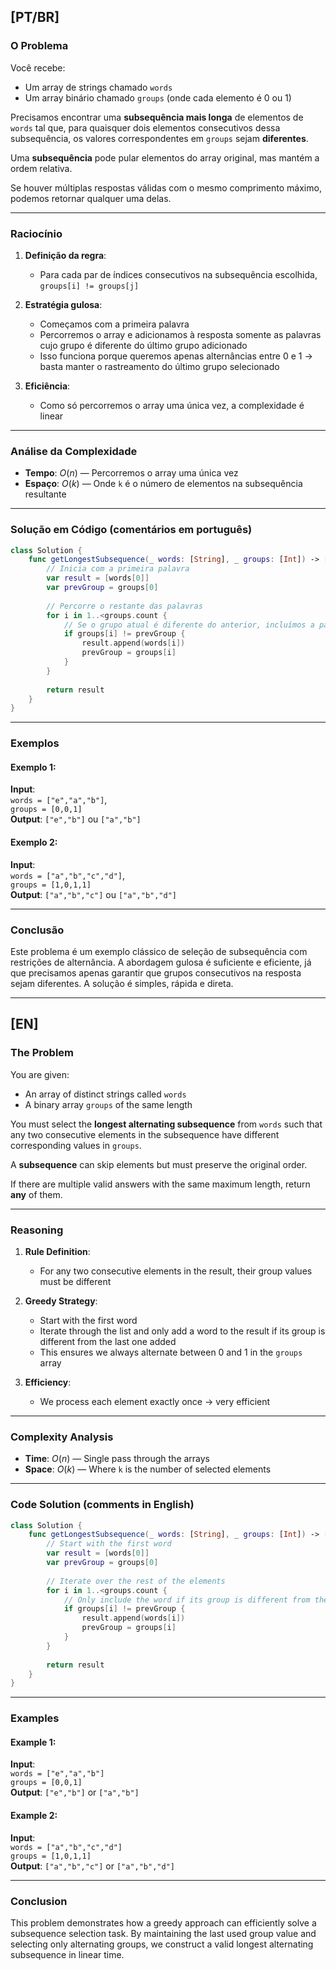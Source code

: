 ## [PT/BR]

### O Problema

Você recebe:

- Um array de strings chamado `words`
- Um array binário chamado `groups` (onde cada elemento é 0 ou 1)

Precisamos encontrar uma **subsequência mais longa** de elementos de `words` tal que, para quaisquer dois elementos consecutivos dessa subsequência, os valores correspondentes em `groups` sejam **diferentes**.

Uma **subsequência** pode pular elementos do array original, mas mantém a ordem relativa.

Se houver múltiplas respostas válidas com o mesmo comprimento máximo, podemos retornar qualquer uma delas.

---

### Raciocínio

1. **Definição da regra**:
   - Para cada par de índices consecutivos na subsequência escolhida, `groups[i] != groups[j]`

2. **Estratégia gulosa**:
   - Começamos com a primeira palavra
   - Percorremos o array e adicionamos à resposta somente as palavras cujo grupo é diferente do último grupo adicionado
   - Isso funciona porque queremos apenas alternâncias entre 0 e 1 → basta manter o rastreamento do último grupo selecionado

3. **Eficiência**:
   - Como só percorremos o array uma única vez, a complexidade é linear

---

### Análise da Complexidade

- **Tempo**: $O(n)$ — Percorremos o array uma única vez
- **Espaço**: $O(k)$ — Onde `k` é o número de elementos na subsequência resultante

---

### Solução em Código (comentários em português)

```swift
class Solution {
    func getLongestSubsequence(_ words: [String], _ groups: [Int]) -> [String] {
        // Inicia com a primeira palavra
        var result = [words[0]]
        var prevGroup = groups[0]
        
        // Percorre o restante das palavras
        for i in 1..<groups.count {
            // Se o grupo atual é diferente do anterior, incluímos a palavra
            if groups[i] != prevGroup {
                result.append(words[i])
                prevGroup = groups[i]
            }
        }
        
        return result
    }
}
```

---

### Exemplos

#### Exemplo 1:
**Input**:  
`words = ["e","a","b"]`,  
`groups = [0,0,1]`  
**Output**: `["e","b"]` ou `["a","b"]`

#### Exemplo 2:
**Input**:  
`words = ["a","b","c","d"]`,  
`groups = [1,0,1,1]`  
**Output**: `["a","b","c"]` ou `["a","b","d"]`

---

### Conclusão

Este problema é um exemplo clássico de seleção de subsequência com restrições de alternância. A abordagem gulosa é suficiente e eficiente, já que precisamos apenas garantir que grupos consecutivos na resposta sejam diferentes. A solução é simples, rápida e direta.

---

## [EN]

### The Problem

You are given:

- An array of distinct strings called `words`
- A binary array `groups` of the same length

You must select the **longest alternating subsequence** from `words` such that any two consecutive elements in the subsequence have different corresponding values in `groups`.

A **subsequence** can skip elements but must preserve the original order.

If there are multiple valid answers with the same maximum length, return **any** of them.

---

### Reasoning

1. **Rule Definition**:
   - For any two consecutive elements in the result, their group values must be different

2. **Greedy Strategy**:
   - Start with the first word
   - Iterate through the list and only add a word to the result if its group is different from the last one added
   - This ensures we always alternate between 0 and 1 in the `groups` array

3. **Efficiency**:
   - We process each element exactly once → very efficient

---

### Complexity Analysis

- **Time**: $O(n)$ — Single pass through the arrays
- **Space**: $O(k)$ — Where `k` is the number of selected elements

---

### Code Solution (comments in English)

```swift
class Solution {
    func getLongestSubsequence(_ words: [String], _ groups: [Int]) -> [String] {
        // Start with the first word
        var result = [words[0]]
        var prevGroup = groups[0]
        
        // Iterate over the rest of the elements
        for i in 1..<groups.count {
            // Only include the word if its group is different from the previous one
            if groups[i] != prevGroup {
                result.append(words[i])
                prevGroup = groups[i]
            }
        }
        
        return result
    }
}
```

---

### Examples

#### Example 1:
**Input**:  
`words = ["e","a","b"]`  
`groups = [0,0,1]`  
**Output**: `["e","b"]` or `["a","b"]`

#### Example 2:
**Input**:  
`words = ["a","b","c","d"]`  
`groups = [1,0,1,1]`  
**Output**: `["a","b","c"]` or `["a","b","d"]`

---

### Conclusion

This problem demonstrates how a greedy approach can efficiently solve a subsequence selection task. By maintaining the last used group value and selecting only alternating groups, we construct a valid longest alternating subsequence in linear time.